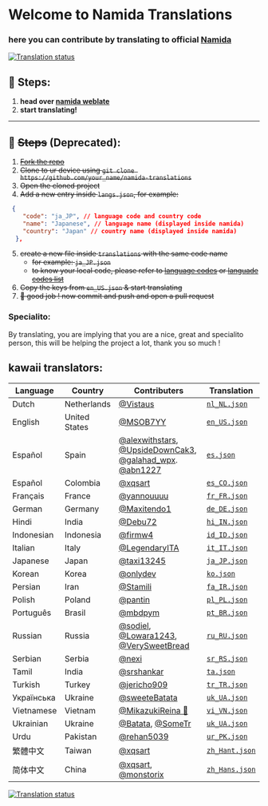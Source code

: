 


# Welcome to Namida Translations

### here you can contribute by translating to official [Namida](https://github.com/namidaco/namida)

<a href="https://translate.codeberg.org/engage/namida-translations/">
<img src="https://translate.codeberg.org/widget/namida-translations/namicomponent/287x66-grey.png" alt="Translation status" />
</a>

## 🧾 Steps:
1. **head over [namida weblate](https://translate.codeberg.org/projects/namida-translations/namicomp/)**
2. **start translating!**

---

## 🧾 ~~Steps~~ (Deprecated):
1. ~~[Fork the repo](https://github.com/namidaco/namida-translations/fork)~~
2. ~~Clone to ur device using `git clone https://github.com/your_name/namida-translations`~~
3. ~~Open the cloned project~~
4. ~~Add a new entry inside `langs.json`, for example:~~

```json
 {
    "code": "ja_JP", // language code and country code
    "name": "Japanese", // language name (displayed inside namida)
    "country": "Japan" // country name (displayed inside namida)
  }, 
  ```

5. ~~create a new file inside `translations` with the same code name~~
   - ~~for example: `ja_JP.json`~~
   - ~~to know your local code, please refer to [language codes](https://www.ibm.com/docs/en/rational-soft-arch/9.6.1?topic=overview-locales-code-pages-supported) or [languade codes list](https://saimana.com/list-of-country-locale-code/)~~
6. ~~Copy the keys from `en_US.json` & start translating~~
7. ~~🎉 good job ! now commit and push and open a pull request~~


### Specialito:
By translating, you are implying that you are a nice, great and specialito person, this will be helping the project a lot, thank you so much !


## kawaii translators:
| Language | Country | Contributers | Translation |
|----------|---------|--------------|-------------|
| Dutch  | Netherlands | [@Vistaus](https://github.com/Vistaus) | [`nl_NL.json`](translations/nl_NL.json)
| English  | United States | [@MSOB7YY](https://github.com/MSOB7YY) | [`en_US.json`](translations/en_US.json)
| Español  | Spain | [@alexwithstars](https://translate.codeberg.org/user/alexwithstars), [@UpsideDownCak3](https://translate.codeberg.org/user/UpsideDownCak3), [@galahad_wpx](https://translate.codeberg.org/user/galahad_wpx). [@abn1227](https://translate.codeberg.org/user/abn1227) | [`es.json`](translations/es.json)
| Español  | Colombia | [@xqsart](https://github.com/xqsart) | [`es_CO.json`](translations/es_CO.json)
| Français  | France | [@yannouuuu](https://github.com/yannouuuu) | [`fr_FR.json`](translations/fr_FR.json)
| German  | Germany | [@Maxitendo1](https://github.com/Maxitendo1) | [`de_DE.json`](translations/de_DE.json)
| Hindi  | India | [@Debu72](https://github.com/Debu72) | [`hi_IN.json`](translations/hi_IN.json)
| Indonesian  | Indonesia | [@firmw4](https://github.com/firmw4) | [`id_ID.json`](translations/id_ID.json)
| Italian  | Italy | [@LegendaryITA](https://github.com/LegendaryITA) | [`it_IT.json`](translations/it_IT.json)
| Japanese  | Japan | [@taxi13245](https://github.com/taxi13245) | [`ja_JP.json`](translations/ja_JP.json)
| Korean  | Korea | [@onlydev](https://translate.codeberg.org/user/onlydev) | [`ko.json`](translations/ko.json)
| Persian  | Iran | [@Stamili](https://github.com/Stamili) | [`fa_IR.json`](translations/fa_IR.json)
| Polish  | Poland | [@pantin](https://translate.codeberg.org/user/pantin) | [`pl_PL.json`](translations/pl_PL.json)
| Português  | Brasil | [@mbdpym](https://github.com/mbdpym) | [`pt_BR.json`](translations/pt_BR.json)
| Russian  | Russia | [@sodiel](https://github.com/sodiel), [@Lowara1243](https://github.com/Lowara1243), [@VerySweetBread](https://github.com/VerySweetBread) | [`ru_RU.json`](translations/ru_RU.json)
| Serbian  | Serbia | [@nexi](https://translate.codeberg.org/user/nexi) | [`sr_RS.json`](translations/sr_RS.json)
| Tamil  | India | [@srshankar](https://translate.codeberg.org/user/srshankar) | [`ta.json`](translations/ta.json)
| Turkish  | Turkey | [@jericho909](https://github.com/jericho909) | [`tr_TR.json`](translations/tr_TR.json)
| Українська  | Ukraine | [@sweeteBatata](https://github.com/sweeteBatata) | [`uk_UA.json`](translations/uk_UA.json)
| Vietnamese  | Vietnam | [@MikazukiReina 🌺](https://github.com/MikazukiReina) | [`vi_VN.json`](translations/vi_VN.json)
| Ukrainian  | Ukraine | [@Batata](https://translate.codeberg.org/user/Batata), [@SomeTr](https://translate.codeberg.org/user/SomeTr) | [`uk_UA.json`](translations/uk_UA.json)
| Urdu  | Pakistan | [@rehan5039](https://github.com/rehan5039) | [`ur_PK.json`](translations/ur_PK.json)
| 繁體中文  | Taiwan | [@xqsart](https://github.com/xqsart) | [`zh_Hant.json`](translations/zh_Hant.json)
| 简体中文  | China | [@xqsart](https://github.com/xqsart), [@monstorix](https://github.com/monstorix) | [`zh_Hans.json`](translations/zh_Hans.json)



<a href="https://translate.codeberg.org/engage/namida-translations/">
<img src="https://translate.codeberg.org/widget/namida-translations/namicomponent/multi-auto.svg" alt="Translation status" />
</a>

